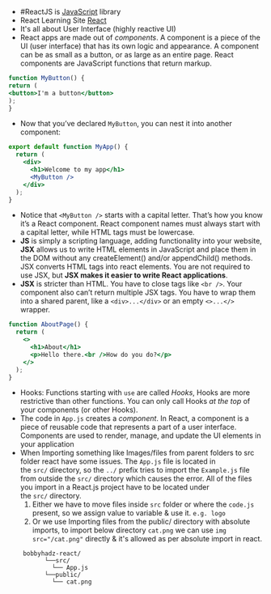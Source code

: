 - #ReactJS is [JavaScript](../../JavaScript/JavaScript.md) library 
- React Learning Site [React](https://react.dev/learn)
- It's all about User Interface (highly reactive UI)
- React apps are made out of _components_. A component is a piece of the UI (user interface) that has its own logic and appearance. A component can be as small as a button, or as large as an entire page. React components are JavaScript functions that return markup.
```jsx
function MyButton() {  
return (  
<button>I'm a button</button>  
);  
}
```
- Now that you’ve declared `MyButton`, you can nest it into another component:

```jsx
export default function MyApp() {
  return (
    <div>
      <h1>Welcome to my app</h1>
      <MyButton />
    </div>
  );
}
```
- Notice that `<MyButton />` starts with a capital letter. That’s how you know it’s a React component. React component names must always start with a capital letter, while HTML tags must be lowercase.
- **JS** is simply a scripting language, adding functionality into your website, **JSX** allows us to write HTML elements in JavaScript and place them in the DOM without any createElement() and/or appendChild() methods. JSX converts HTML tags into react elements. You are not required to use JSX, but **JSX makes it easier to write React applications**.
- **JSX** is stricter than HTML. You have to close tags like `<br />`. Your component also can’t return multiple JSX tags. You have to wrap them into a shared parent, like a `<div>...</div>` or an empty `<>...</>` wrapper.
```jsx
function AboutPage() {
  return (
    <>
      <h1>About</h1>
      <p>Hello there.<br />How do you do?</p>
    </>
  );
}

```
- Hooks: Functions starting with `use` are called _Hooks_, Hooks are more restrictive than other functions. You can only call Hooks _at the top_ of your components (or other Hooks).
- The code in `App.js` creates a _component_. In React, a component is a piece of reusable code that represents a part of a user interface. Components are used to render, manage, and update the UI elements in your application
- When Importing something like Images/files from parent folders to src folder react have some issues. The `App.js` file is located in the `src/` directory, so the `../` prefix tries to import the `Example.js` file from outside the `src/` directory which causes the error. All of the files you import in a React.js project have to be located under the `src/` directory.
	1. Either we have to move files inside `src` folder or where the `code.js` present, so we assign value to variable & use it. `e.g. logo`
	2. Or we use Importing files from the public/ directory with absolute imports, to import below directory `cat.png` we can use `img src="/cat.png"` directly & it's allowed as per absolute import in react.
```shel
	bobbyhadz-react/
		  └──src/
		    └── App.js
		  └──public/
		    └── cat.png
```
